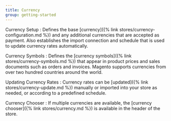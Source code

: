 ```yaml
---
title: Currency
group: getting-started
---
```


Currency Setup
:  Defines the base [currency]({% link stores/currency-configuration.md %}) and any additional currencies that are accepted as payment. Also establishes the import connection and schedule that is used to update currency rates automatically.

Currency Symbols
:  Defines the [currency symbols]({% link stores/currency-symbols.md %}) that appear in product prices and sales documents such as orders and invoices. Magento supports currencies from over two hundred countries around the world.

Updating Currency Rates
:  Currency rates can be [updated]({% link stores/currency-update.md %}) manually or imported into your store as needed, or according to a predefined schedule.

Currency Chooser
:  If multiple currencies are available, the [currency chooser]({% link stores/currency.md %}) is available in the header of the store.
